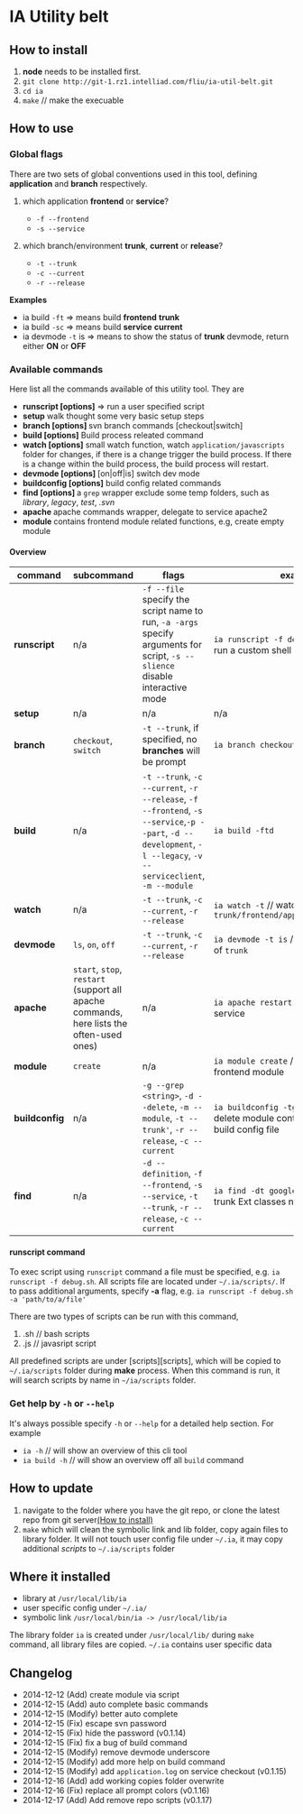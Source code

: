 # IA Utility belt

## How to install

1. **node** needs to be installed first.
2. `git clone http://git-1.rz1.intelliad.com/fliu/ia-util-belt.git`
3. `cd ia`
4. `make` // make the execuable

## How to use

### Global flags

There are two sets of global conventions used in this tool, defining **application** and **branch** respectively.

1. which application **frontend** or **service**?

    * `-f --frontend`
    * `-s --service`


2. which branch/environment **trunk**, **current** or **release**?

    * `-t --trunk`
    * `-c --current`
    * `-r --release`

**Examples**

* ia build `-ft` => means build **frontend** **trunk**
* ia build `-sc` => means build **service** **current**
* ia devmode `-t` is => means to show the status of **trunk** devmode, return either **ON** or **OFF**

### Available commands

Here list all the commands available of this utility tool. They are

*   **runscript [options]**       =>    run a user specified script
*   **setup**                     walk thought some very basic setup steps
*   **branch [options] <cmd>**    svn branch commands [checkout|switch]
*   **build [options]**           Build process releated command
*   **watch [options]**           small watch function, watch `application/javascripts` folder for changes, if there is a change
trigger the build process. If there is a change within the build process, the build process will restart.
*   **devmode [options] <cmd>**   [on|off|is] switch dev mode
*   **buildconfig [options]**     build config related commands
*   **find [options] <pattern>**  a `grep` wrapper exclude some temp folders, such as *library*, *legacy*, *test*, *.svn*
*   **apache <cmd>**              apache commands wrapper, delegate to service apache2
*   **module <cmd>**              contains frontend module related functions, e.g, create empty module

#### Overview

| command | subcommand | flags  | examples |
| -------- | -------- | ------- | --------- |
| **runscript**     | n/a   |  `-f --file` specify the script name to run, `-a -args` specify arguments for script, `-s --slience` disable interactive mode | `ia runscript -f dev_dependency.sh` // run a custom shell script |
| **setup**         | n/a  |  n/a    | n/a |
| **branch**        | `checkout`, `switch` | `-t --trunk`, if specified, no **branches** will be prompt | `ia branch checkout --trunk` |
| **build**         | n/a | `-t --trunk`, `-c --current`, `-r --release`, `-f --frontend`, `-s --service`,`-p --part`, `-d --development`, `-l --legacy`, `-v --serviceclient`, `-m --module` | `ia build -ftd` |
| **watch**         | n/a  |`-t --trunk`, `-c --current`, `-r --release` | `ia watch -t` // watch for `trunk/frontend/application/javascripts` |
| **devmode**       | `ls`, `on`, `off`  |`-t --trunk`, `-c --current`, `-r --release` | `ia devmode -t is` // check the devmode of `trunk`|
| **apache**        | `start`, `stop`, `restart` (support all apache commands, here lists the often-used ones)|n/a| `ia apache restart` // restart apache2 service|
| **module**        | `create` | n/a | `ia module create` // create empty frontend module|
| **buildconfig**   | n/a | `-g --grep <string>`, `-d --delete`, `-m --module`, `-t --trunk'`, `-r --release`, `-c --current` | `ia buildconfig -tgd google` // prompt to delete module contains name *google* in build config file|
| **find**          | n/a | `-d --definition`, `-f --frontend`, `-s --service`, `-t --trunk`, `-r --release`, `-c --current`| `ia find -dt google` // find in frontend trunk Ext classes name contains *google*|

#### runscript command

To exec script using `runscript` command a file must be specified, e.g. `ia runscript -f debug.sh`. All scripts file are located under `~/.ia/scripts/`. If to pass additional arguments, specify **-a** flag, e.g. `ia runscript -f debug.sh -a 'path/to/a/file'`

There are two types of scripts can be run with this command,

1. .sh // bash scripts
2. .js // javasript script

All predefined scripts are under [scripts][scripts], which will be copied to `~/.ia/scripts` folder during **make** process. When this command is run, it will search scripts by name in `~/ia/scripts` folder.

### Get help by `-h` or `--help`

It's always possible specify `-h` or `--help` for a detailed help section. For example

* `ia -h` // will show an overview of this cli tool
* `ia build -h` // will show an overview off all `build` command

## How to update

1. navigate to the folder where you have the git repo, or clone the latest repo from git server[(How to install)](#how-to-install)
2. `make` which will clean the symbolic link and lib folder, copy again files to library folder.
It will not touch user config file under `~/.ia`, it may copy additional *scripts* to `~/.ia/scripts` folder

## Where it installed

* library at `/usr/local/lib/ia`
* user specific config under `~/.ia/`
* symbolic link `/usr/local/bin/ia -> /usr/local/lib/ia`

The library folder `ia` is created under `/usr/local/lib/` during `make` command, all library files are copied.
`~/.ia` contains user specific data


## Changelog
* 2014-12-12 (Add) create module via script
* 2014-12-15 (Add) auto complete basic commands
* 2014-12-15 (Modify) better auto complete
* 2014-12-15 (Fix) escape svn password
* 2014-12-15 (Fix) hide the password                                (v0.1.14)
* 2014-12-15 (Fix) fix a bug of build command
* 2014-12-15 (Modify) remove devmode underscore
* 2014-12-15 (Modify) add more help on build command
* 2014-12-15 (Modify) add `application.log` on service checkout     (v0.1.15)
* 2014-12-16 (Add) add working copies folder overwrite
* 2014-12-16 (Fix) replace all prompt colors                        (v0.1.16)
* 2014-12-17 (Add) Add remove repo scripts                          (v0.1.17)
